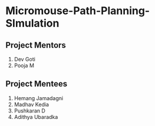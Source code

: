 # Micromouse-Path-Planning-SImulation



## Project Mentors

1. Dev Goti
2. Pooja M

## Project Mentees
1. Hemang Jamadagni
2. Madhav Kedia
3. Pushkaran D
4. Adithya Ubaradka
